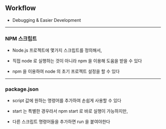 ## Workflow

- Debugging & Easier Development

---

### NPM 스크립트

- Node.js 프로젝트에 몇가지 스크립트를 정의해서, 


- 직접 node 로 실행하는 것이 아니라 npm 을 이용해 도움을 받을 수 있다


- npm 을 이용하여 node 의 초기 프로젝트 설정을 할 수 있다

---

### package.json


- script 값에 원하는 명령어를 추가하여 손쉽게 사용할 수 있다


- start 는 특별한 경우라서 npm start 로 바로 실행이 가능하지만, 


- 다른 스크립트 명령어들을 추가하면 run 을 붙여야한다